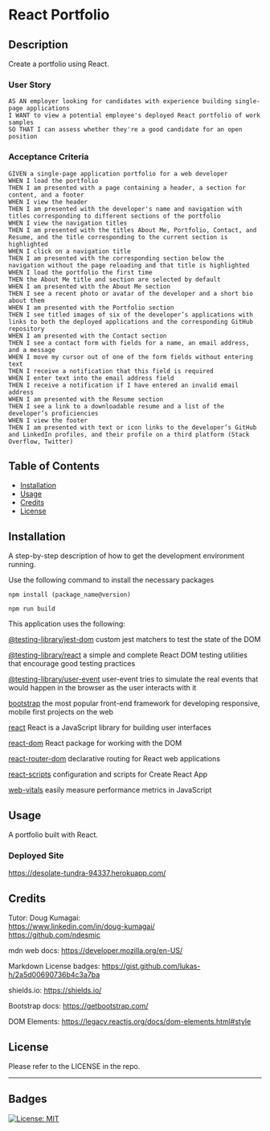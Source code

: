 # React Portfolio

## Description

Create a portfolio using React.


### User Story

```
AS AN employer looking for candidates with experience building single-page applications
I WANT to view a potential employee's deployed React portfolio of work samples
SO THAT I can assess whether they're a good candidate for an open position
```

### Acceptance Criteria

```
GIVEN a single-page application portfolio for a web developer
WHEN I load the portfolio
THEN I am presented with a page containing a header, a section for content, and a footer
WHEN I view the header
THEN I am presented with the developer's name and navigation with titles corresponding to different sections of the portfolio
WHEN I view the navigation titles
THEN I am presented with the titles About Me, Portfolio, Contact, and Resume, and the title corresponding to the current section is highlighted
WHEN I click on a navigation title
THEN I am presented with the corresponding section below the navigation without the page reloading and that title is highlighted
WHEN I load the portfolio the first time
THEN the About Me title and section are selected by default
WHEN I am presented with the About Me section
THEN I see a recent photo or avatar of the developer and a short bio about them
WHEN I am presented with the Portfolio section
THEN I see titled images of six of the developer’s applications with links to both the deployed applications and the corresponding GitHub repository
WHEN I am presented with the Contact section
THEN I see a contact form with fields for a name, an email address, and a message
WHEN I move my cursor out of one of the form fields without entering text
THEN I receive a notification that this field is required
WHEN I enter text into the email address field
THEN I receive a notification if I have entered an invalid email address
WHEN I am presented with the Resume section
THEN I see a link to a downloadable resume and a list of the developer’s proficiencies
WHEN I view the footer
THEN I am presented with text or icon links to the developer’s GitHub and LinkedIn profiles, and their profile on a third platform (Stack Overflow, Twitter) 
```

## Table of Contents

- [Installation](#installation)
- [Usage](#usage)
- [Credits](#credits)
- [License](#license)

## Installation

A step-by-step description of how to get the development environment running.

Use the following command to install the necessary packages

```
npm install (package_name@version)

npm run build
```

This application uses the following:

[@testing-library/jest-dom](https://www.npmjs.com/package/@testing-library/jest-dom) custom jest matchers to test the state of the DOM

[@testing-library/react](https://www.npmjs.com/package/@testing-library/react) a simple and complete React DOM testing utilities that encourage good testing practices

[@testing-library/user-event](https://www.npmjs.com/package/@testing-library/user-event) user-event tries to simulate the real events that would happen in the browser as the user interacts with it

[bootstrap](https://www.npmjs.com/package/bootstrap) the most popular front-end framework for developing responsive, mobile first projects on the web

[react](https://www.npmjs.com/package/react) React is a JavaScript library for building user interfaces

[react-dom](https://www.npmjs.com/package/react-dom) React package for working with the DOM

[react-router-dom](https://www.npmjs.com/package/react-router-dom) declarative routing for React web applications

[react-scripts](https://www.npmjs.com/package/react-scripts) configuration and scripts for Create React App

[web-vitals](https://www.npmjs.com/package/web-vitals) easily measure performance metrics in JavaScript


## Usage

A portfolio built with React.


### Deployed Site
https://desolate-tundra-94337.herokuapp.com/


## Credits

Tutor: Doug Kumagai:
<br />
https://www.linkedin.com/in/doug-kumagai/
<br />
https://github.com/ndesmic
<br />

mdn web docs: https://developer.mozilla.org/en-US/

Markdown License badges: https://gist.github.com/lukas-h/2a5d00690736b4c3a7ba

shields.io: https://shields.io/

Bootstrap docs: https://getbootstrap.com/

DOM Elements: https://legacy.reactjs.org/docs/dom-elements.html#style


## License

Please refer to the LICENSE in the repo.

---

## Badges

[![License: MIT](https://img.shields.io/badge/License-MIT-yellow.svg)](https://opensource.org/licenses/MIT)




